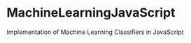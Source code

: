 MachineLearningJavaScript
=========================

Implementation of Machine Learning Classifiers in JavaScript